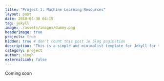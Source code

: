 ```yaml
---
title: "Project 1: Machine Learning Resources"
layout: post
date: 2018-04-30 04:15
tag: jekyll
image: ./assets/images/dummy.png
headerImage: true
projects: true
hidden: true # don't count this post in blog pagination
description: "This is a simple and minimalist template for Jekyll for those who likes to eat noodles."
category: project
author: singh
externalLink: false
---
```


Coming soon
